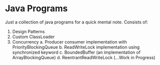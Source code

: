 # Java Programs
Just a collection of java programs for a quick mental note.
Consists of:
1. Design Patterns
2. Custom ClassLoader
3. Concurrency
   a. Producer consumer implementation with PriorityBlockingQueue
   b. ReadWriteLock implementation using synchronized keyword
   c. BoundedBuffer (an implementation of ArrayBlockingQueue)
   d. ReentrantReadWriteLock (...Work in Progress)
